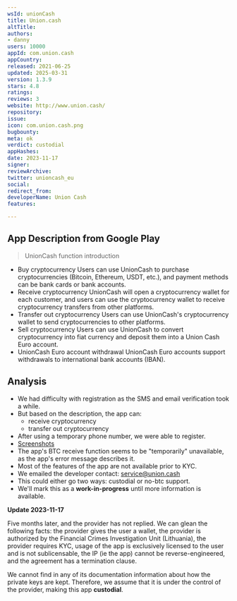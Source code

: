 ```yaml
---
wsId: unionCash
title: Union.cash
altTitle: 
authors:
- danny
users: 10000
appId: com.union.cash
appCountry: 
released: 2021-06-25
updated: 2025-03-31
version: 1.3.9
stars: 4.8
ratings: 
reviews: 3
website: http://www.union.cash/
repository: 
issue: 
icon: com.union.cash.png
bugbounty: 
meta: ok
verdict: custodial
appHashes: 
date: 2023-11-17
signer: 
reviewArchive: 
twitter: unioncash_eu
social: 
redirect_from: 
developerName: Union Cash
features: 

---
```


## App Description from Google Play 

> UnionCash function introduction
-  Buy cryptocurrency
Users can use UnionCash to purchase cryptocurrencies (Bitcoin, Ethereum, USDT, etc.), and payment methods can be bank cards or bank accounts.
- Receive cryptocurrency
UnionCash will open a cryptocurrency wallet for each customer, and users can use the cryptocurrency wallet to receive cryptocurrency transfers from other platforms.
- Transfer out cryptocurrency
Users can use UnionCash's cryptocurrency wallet to send cryptocurrencies to other platforms.
- Sell cryptocurrency
Users can use UnionCash to convert cryptocurrency into fiat currency and deposit them into a Union Cash Euro account.
- UnionCash Euro account withdrawal
UnionCash Euro accounts support withdrawals to international bank accounts (IBAN).

## Analysis 

- We had difficulty with registration as the SMS and email verification took a while. 
- But based on the description, the app can:
   - receive cryptocurrency 
   - transfer out cryptocurrency 
- After using a temporary phone number, we were able to register. 
- [Screenshots](https://twitter.com/BitcoinWalletz/status/1666386462923968515)
- The app's BTC receive function seems to be "temporarily" unavailable, as the app's error message describes it. 
- Most of the features of the app are not available prior to KYC. 
- We emailed the developer contact: service@union.cash
- This could either go two ways: custodial or no-btc support. 
- We'll mark this as a **work-in-progress** until more information is available.

**Update 2023-11-17** 

Five months later, and the provider has not replied. We can glean the following facts: the provider gives the user a wallet, the provider is authorized by the Financial Crimes Investigation Unit (Lithuania), the provider requires KYC, usage of the app is exclusively licensed to the user and is not sublicensable, the IP (ie the app) cannot be reverse-engineered, and the agreement has a termination clause. 

We cannot find in any of its documentation information about how the private keys are kept. Therefore, we assume that it is under the control of the provider, making this app **custodial**.